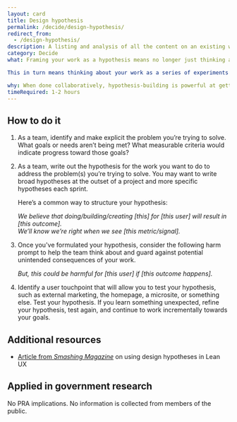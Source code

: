 ```yaml
---
layout: card
title: Design hypothesis
permalink: /decide/design-hypothesis/
redirect_from:
  - /design-hypothesis/
description: A listing and analysis of all the content on an existing website (including pages, files, videos, audio or other data) that your users might reasonably encounter.
category: Decide
what: Framing your work as a hypothesis means no longer just thinking about the thing you're making or building, but paying more attention to whether that work is achieving your intended goals and outcomes.

This in turn means thinking about your work as a series of experiments you do with your users to learn if you're on the right path. Instead of asking "Did we ship the shopping cart feature?" you ask: "Did we make it easier and simpler for our customers to buy from us?"

why: When done collaboratively, hypothesis-building is powerful at getting a team on the same page about what it’s doing and why. It also allows the team to be flexible &mdash; if one approach doesn’t result in the outcome you expected, you have implicit permission to change course and try something else.
timeRequired: 1-2 hours
---
```


## How to do it

1. As a team, identify and make explicit the problem you’re trying to solve. What goals or needs aren’t being met? What measurable criteria would indicate progress toward those goals?
1. As a team, write out the hypothesis for the work you want to do to address the problem(s) you’re trying to solve. You may want to write broad hypotheses at the outset of a project and more specific hypotheses each sprint.

    Here’s a common way to structure your hypothesis:

    *We believe that doing/building/creating [this] for [this user] will result in [this outcome].*  
    *We’ll know we’re right when we see [this metric/signal].*
    
1. Once you've formulated your hypothesis, consider the following harm prompt to help the team think about and guard against potential unintended consequences of your work.   

    *But, this could be harmful for [this user] if [this outcome happens].*

1. Identify a user touchpoint that will allow you to test your hypothesis, such as external marketing, the homepage, a microsite, or something else. Test your hypothesis. If you learn something unexpected, refine your hypothesis, test again, and continue to work incrementally towards your goals.

<section class="method--section method--section--additional-resources" markdown="1">

## Additional resources

- <a href="https://www.smashingmagazine.com/2011/03/lean-ux-getting-out-of-the-deliverables-business/">Article from *Smashing Magazine*</a> on using design hypotheses in Lean UX
</section>

<section class="method--section method--section--government-considerations" markdown="1" >

## Applied in government research

No PRA implications. No information is collected from members of the public.
</section>
